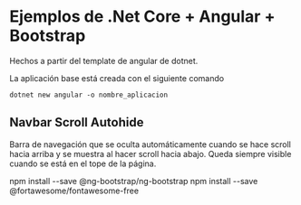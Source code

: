 # Ejemplos de .Net Core + Angular + Bootstrap
Hechos a partir del template de angular de dotnet.

La aplicación base está creada con el siguiente comando
```
dotnet new angular -o nombre_aplicacion
```

## Navbar Scroll Autohide
Barra de navegación que se oculta automáticamente cuando se hace scroll hacia arriba y se muestra al hacer scroll hacia abajo.
Queda siempre visible cuando se está en el tope de la página.

npm install --save @ng-bootstrap/ng-bootstrap    npm install --save @fortawesome/fontawesome-free